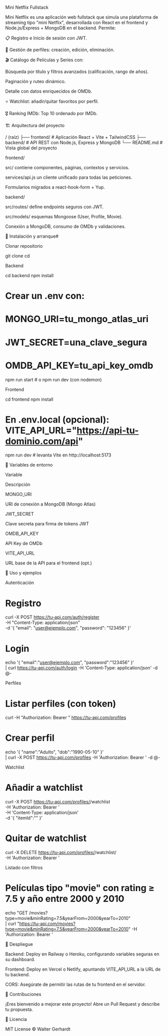 Mini Netflix Fullstack

Mini Netflix es una aplicación web fullstack que simula una plataforma de streaming tipo "mini Netflix", desarrollada con React en el frontend y Node.js/Express + MongoDB en el backend. Permite:

📋 Registro e Inicio de sesión con JWT.

👤 Gestión de perfiles: creación, edición, eliminación.

🎬 Catálogo de Películas y Series con:

Búsqueda por título y filtros avanzados (calificación, rango de años).

Paginación y ruteo dinámico.

Detalle con datos enriquecidos de OMDb.

⭐ Watchlist: añadir/quitar favoritos por perfil.

🎖 Ranking IMDb: Top 10 ordenado por IMDb.

🏗️ Arquitectura del proyecto

/  (raíz)
├── frontend/        # Aplicación React + Vite + TailwindCSS
├── backend/         # API REST con Node.js, Express y MongoDB
└── README.md        # Vista global del proyecto

frontend/

src/ contiene componentes, páginas, contextos y servicios.

services/api.js un cliente unificado para todas las peticiones.

Formularios migrados a react-hook-form + Yup.

backend/

src/routes/ define endpoints seguros con JWT.

src/models/ esquemas Mongoose (User, Profile, Movie).

Conexión a MongoDB, consumo de OMDb y validaciones.

🚀 Instalación y arranque#

Clonar repositorio

git clone <repo-url>
cd <repo-root>

Backend

cd backend
npm install
# Crear un .env con:
#   MONGO_URI=tu_mongo_atlas_uri
#   JWT_SECRET=una_clave_segura
#   OMDB_API_KEY=tu_api_key_omdb
npm run start    # o npm run dev (con nodemon)

Frontend

cd frontend
npm install
# En .env.local (opcional): VITE_API_URL="https://api-tu-dominio.com/api"
npm run dev     # levanta Vite en http://localhost:5173

🔧 Variables de entorno

Variable

Descripción

MONGO_URI

URI de conexión a MongoDB (Mongo Atlas)

JWT_SECRET

Clave secreta para firma de tokens JWT

OMDB_API_KEY

API Key de OMDb

VITE_API_URL

URL base de la API para el frontend (opt.)

📝 Uso y ejemplos

Autenticación

# Registro
curl -X POST https://tu-api.com/auth/register \
  -H "Content-Type: application/json" \
  -d '{ "email": "user@ejemplo.com", "password": "123456" }'

# Login
echo '{ "email":"user@ejemplo.com", "password":"123456" }' \
  | curl https://tu-api.com/auth/login -H 'Content-Type: application/json' -d @-

  Perfiles

  # Listar perfiles (con token)
curl -H "Authorization: Bearer <token>" https://tu-api.com/profiles

# Crear perfil
echo '{ "name":"Adulto", "dob":"1990-05-10" }' \
  | curl -X POST https://tu-api.com/profiles -H 'Authorization: Bearer <token>' -d @-

  Watchlist

  # Añadir a watchlist
curl -X POST https://tu-api.com/profiles/<profileId>/watchlist \
  -H 'Authorization: Bearer <token>' \
  -H 'Content-Type: application/json' \
  -d '{ "itemId":"<movieId>" }'

# Quitar de watchlist
curl -X DELETE https://tu-api.com/profiles/<profileId>/watchlist/<itemId> \
  -H 'Authorization: Bearer <token>'

  Listado con filtros

  # Películas tipo "movie" con rating ≥ 7.5 y año entre 2000 y 2010
echo "GET /movies?type=movie&minRating=7.5&yearFrom=2000&yearTo=2010" \
  | curl "https://tu-api.com/movies?type=movie&minRating=7.5&yearFrom=2000&yearTo=2010" -H 'Authorization: Bearer <token>'

  🎯 Despliegue

Backend: Deploy en Railway o Heroku, configurando variables seguras en su dashboard.

Frontend: Deploy en Vercel o Netlify, apuntando VITE_API_URL a la URL de tu backend.

CORS: Asegúrate de permitir las rutas de tu frontend en el servidor.

🙌 Contribuciones

¡Eres bienvenido a mejorar este proyecto! Abre un Pull Request y describe tu propuesta.

📜 Licencia

MIT License © Walter Gerhardt